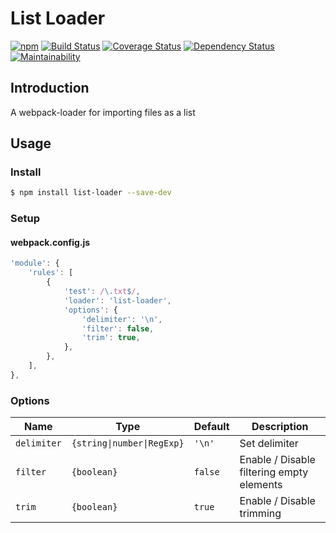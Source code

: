 # List Loader

[![npm](https://img.shields.io/npm/v/list-loader.svg)](https://www.npmjs.com/package/list-loader)
[![Build Status](https://travis-ci.org/sapphiredev/list-loader.svg?branch=master)](https://travis-ci.org/sapphiredev/list-loader)
[![Coverage Status](https://coveralls.io/repos/github/sapphiredev/list-loader/badge.svg?branch=master)](https://coveralls.io/github/sapphiredev/list-loader?branch=master)
[![Dependency Status](https://gemnasium.com/badges/github.com/sapphiredev/list-loader.svg)](https://gemnasium.com/github.com/sapphiredev/list-loader)
[![Maintainability](https://api.codeclimate.com/v1/badges/e1ed105c37c9df52611a/maintainability)](https://codeclimate.com/github/sapphiredev/list-loader/maintainability)

## Introduction

A webpack-loader for importing files as a list

## Usage

### Install

```sh
$ npm install list-loader --save-dev
```

### Setup

#### webpack.config.js

```js
'module': {
	'rules': [
		{
			'test': /\.txt$/,
			'loader': 'list-loader',
			'options': {
				'delimiter': '\n',
				'filter': false,
				'trim': true,
			},
		},
	],
},
```

### Options

Name | Type | Default | Description
----|----|----|----
`delimiter` | `{string\|number\|RegExp}` | `'\n'` | Set delimiter
`filter` | `{boolean}` | `false` | Enable / Disable filtering empty elements
`trim` | `{boolean}` | `true` | Enable / Disable trimming
